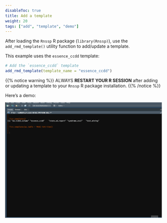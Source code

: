 ```yaml
---
disableToc: true
title: Add a template
weight: 20
tags: ["add", "template", "demo"] 
---
```


After loading the `Rnssp` R package (`library(Rnssp)`), use the `add_rmd_template()` utility function to add/update a template. 

This example uses the `essence_ccdd` template:

```r
# Add the `essence_ccdd` template
add_rmd_template(template_name = "essence_ccdd")
```

{{% notice warning %}}
ALWAYS **RESTART YOUR R SESSION** after adding or updating a template to your `Rnssp` R package installation.
{{% /notice %}}

Here’s a demo:

![Magic](images/add_Rnssp_template.gif?classes=shadow)

